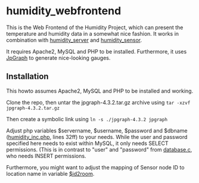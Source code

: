 # humidity_webfrontend

This is the Web Frontend of the Humidity Project, which can present the temperature and humidity data in a somewhat nice fashion. It works in combination with [humidity_server](https://github.com/mschrey/humidity_server) and [humidity_sensor](https://github.com/mschrey/humidity_sensor).

It requires Apache2, MySQL and PHP to be installed. Furthermore, it uses [JpGraph](https://jpgraph.net/) to generate nice-looking gauges. 

## Installation ##
This howto assumes Apache2, MySQL and PHP to be installed and working. 

Clone the repo, then untar the jpgraph-4.3.2.tar.gz archive using 
``tar -xzvf jpgraph-4.3.2.tar.gz``

Then create a symbolic link using
``ln -s ./jpgraph-4.3.2 jpgraph``

Adjust php variables $servername, $username, $password and $dbname ([humidity_inc.php](https://github.com/mschrey/humidity_webfrontend/blob/21160d7df1603d1075cd1e4227478f9c7bbd6efd/humidity_inc.php#L32), lines 32ff) to your needs. While the user and password specified here needs to exist within MySQL, it only needs SELECT permissions. (This is in contrast to "user" and "password" from [database.c](https://github.com/mschrey/humidity_server/blob/main/database.c), who needs INSERT permissions. 

Furthermore, you might want to adjust the mapping of Sensor node ID to location name in variable [$id2room](https://github.com/mschrey/humidity_webfrontend/blob/21160d7df1603d1075cd1e4227478f9c7bbd6efd/humidity_inc.php#L17). 
